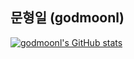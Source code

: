 ## 문형일 (godmoonl)

[![godmoonl's GitHub stats](https://github-readme-stats.vercel.app/api?username=godmoonl)](https://github.com/anuraghazra/github-readme-stats)

<!--
**godmoonl/godmoonl** is a ✨ _special_ ✨ repository because its `README.md` (this file) appears on your GitHub profile.

Here are some ideas to get you started:

- 🔭 I’m currently working on ...
- 🌱 I’m currently learning ...
- 👯 I’m looking to collaborate on ...
- 🤔 I’m looking for help with ...
- 💬 Ask me about ...
- 📫 How to reach me: ...
- 😄 Pronouns: ...
- ⚡ Fun fact: ...
-->
